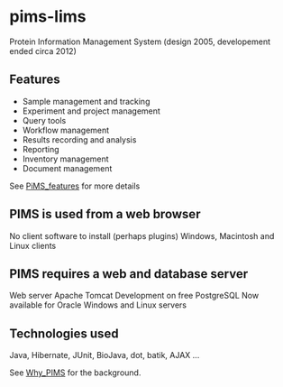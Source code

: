 # pims-lims
Protein Information Management System (design 2005, developement ended circa 2012)

## Features
 + Sample management and tracking
 + Experiment and project management
 + Query tools
 + Workflow management
 + Results recording and analysis
 + Reporting
 + Inventory management
 + Document management
 
See [PiMS_features](PiMS_Features.pdf) for more details

## PIMS is used from a web browser
No client software to install (perhaps plugins)  Windows, Macintosh and Linux clients

## PIMS requires a web and database server
Web server Apache Tomcat Development on free PostgreSQL Now available for Oracle Windows and Linux servers

## Technologies used 
Java, Hibernate, JUnit, BioJava, dot, batik, AJAX ...

See [Why_PIMS](Why_PiMS.pdf) for the background. 
